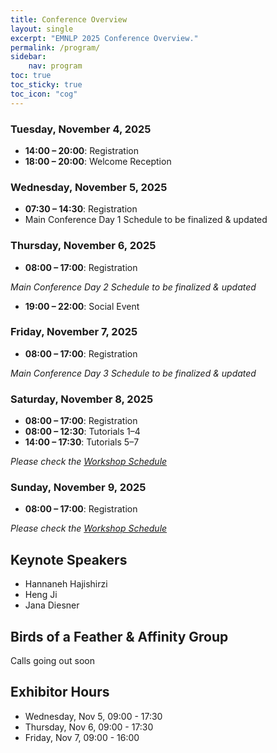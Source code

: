 ```yaml
---
title: Conference Overview
layout: single
excerpt: "EMNLP 2025 Conference Overview."
permalink: /program/
sidebar:
    nav: program
toc: true
toc_sticky: true
toc_icon: "cog"
---
```


### Tuesday, November 4, 2025
- **14:00 – 20:00**: Registration  
- **18:00 – 20:00**: Welcome Reception  

### Wednesday, November 5, 2025
- **07:30 – 14:30**: Registration  
- Main Conference Day 1 Schedule to be finalized & updated  

### Thursday, November 6, 2025
- **08:00 – 17:00**: Registration

*Main Conference Day 2 Schedule to be finalized & updated*
- **19:00 – 22:00**: Social Event  

### Friday, November 7, 2025
- **08:00 – 17:00**: Registration  

*Main Conference Day 3 Schedule to be finalized & updated* 

### Saturday, November 8, 2025
- **08:00 – 17:00**: Registration  
- **08:00 – 12:30**: Tutorials 1–4  
- **14:00 – 17:30**: Tutorials 5–7  

*Please check the [Workshop Schedule](https://2025.emnlp.org/program/workshops/)*

### Sunday, November 9, 2025
- **08:00 – 17:00**: Registration  

*Please check the [Workshop Schedule](https://2025.emnlp.org/program/workshops/)*

## Keynote Speakers

- Hannaneh Hajishirzi
- Heng Ji
- Jana Diesner

## Birds of a Feather & Affinity Group
Calls going out soon

## Exhibitor Hours
- Wednesday, Nov 5, 09:00 - 17:30
- Thursday, Nov 6, 09:00 - 17:30
- Friday, Nov 7, 09:00 - 16:00


